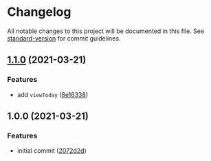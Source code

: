 # Changelog

All notable changes to this project will be documented in this file. See [standard-version](https://github.com/conventional-changelog/standard-version) for commit guidelines.

## [1.1.0](https://github.com/dannytatom/use-lilius/compare/v1.0.0...v1.1.0) (2021-03-21)


### Features

* add `viewToday` ([8e16338](https://github.com/dannytatom/use-lilius/commit/8e1633834d375a37e17875a4f5aa9d5e0db8b989))

## 1.0.0 (2021-03-21)


### Features

* initial commit ([2072d2d](https://github.com/dannytatom/use-lilius/commit/2072d2df5375ec8dd13ba5e90ec9651c5ac81541))
